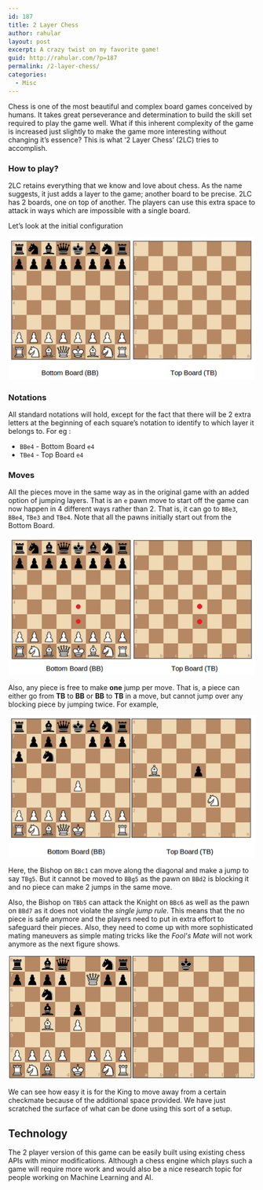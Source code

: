 ```yaml
---
id: 187
title: 2 Layer Chess
author: rahular
layout: post
excerpt: A crazy twist on my favorite game!
guid: http://rahular.com/?p=187
permalink: /2-layer-chess/
categories:
  - Misc
---
```

Chess is one of the most beautiful and complex board games conceived by humans. It takes great perseverance and determination to build the skill set required to play the game well. What if this inherent complexity of the game is increased just slightly to make the game more interesting without changing it’s essence? This is what ‘2 Layer Chess’ (2LC) tries to accomplish.

### How to play?

2LC retains everything that we know and love about chess. As the name suggests, it just adds a layer to the game; another board to be precise. 2LC has 2 boards, one on top of another. The players can use this extra space to attack in ways which are impossible with a single board.

Let’s look at the initial configuration

<img src="../res/initial_state.png" description="" scale="100%" />

### Notations

All standard notations will hold, except for the fact that there will be 2 extra letters at the beginning of each square&#8217;s notation to identify to which layer it belongs to. For eg :

* `BBe4` - Bottom Board `e4`
* `TBe4` - Top Board `e4`

### Moves

All the pieces move in the same way as in the original game with an added option of jumping layers. That is an `e` pawn move to start off the game can now happen in 4 different ways rather than 2. That is, it can go to `BBe3`, `BBe4`, `TBe3` and `TBe4`. Note that all the pawns initially start out from the Bottom Board.

<img src="../res/red_dots.png" description="" scale="100%" />

Also, any piece is free to make **one** jump per move. That is, a piece can either go from **TB** to **BB** or **BB** to **TB** in a move, but cannot jump over any blocking piece by jumping twice. For example,

<img src="../res/move_rules.png" description="" scale="100%" />

Here, the Bishop on `BBc1` can move along the diagonal and make a jump to say `TBg5`. But it cannot be moved to `BBg5` as the pawn on `BBd2` is blocking it and no piece can make 2 jumps in the same move.

Also, the Bishop on `TBb5` can attack the Knight on `BBc6` as well as the pawn on `BBd7` as it does not violate the *single jump rule*. This means that the no piece is safe anymore and the players need to put in extra effort to safeguard their pieces. Also, they need to come up with more sophisticated mating maneuvers as simple mating tricks like the *Fool's Mate* will not work anymore as the next figure shows.

<img src="../res/fools_mate.png" description="" scale="100%" />

We can see how easy it is for the King to move away from a certain checkmate because of the additional space provided. We have just scratched the surface of what can be done using this sort of a setup.

## Technology

The 2 player version of this game can be easily built using existing chess APIs with minor modifications. Although a chess engine which plays such a game will require more work and would also be a nice research topic for people working on Machine Learning and AI. 

